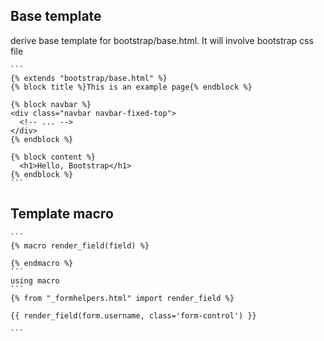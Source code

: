 ## Base template

 derive base template for bootstrap/base.html. It will involve bootstrap css file 
    
    ```
    {% extends "bootstrap/base.html" %}
    {% block title %}This is an example page{% endblock %}
    
    {% block navbar %}
    <div class="navbar navbar-fixed-top">
      <!-- ... -->
    </div>
    {% endblock %}
    
    {% block content %}
      <h1>Hello, Bootstrap</h1>
    {% endblock %}
    ```
## Template macro
    ```
    {% macro render_field(field) %}
  
    {% endmacro %}
    ```
    using macro
    ```
    {% from "_formhelpers.html" import render_field %}
      
    {{ render_field(form.username, class='form-control') }}
     
    ```